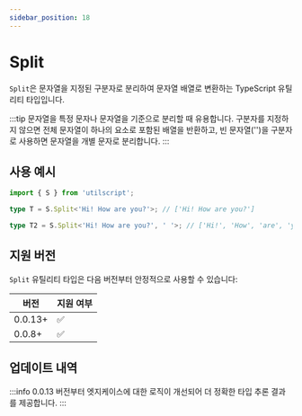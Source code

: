 ```yaml
---
sidebar_position: 18
---
```


# Split

`Split`은 문자열을 지정된 구분자로 분리하여 문자열 배열로 변환하는 TypeScript 유틸리티 타입입니다.

:::tip
문자열을 특정 문자나 문자열을 기준으로 분리할 때 유용합니다. 구분자를 지정하지 않으면 전체 문자열이 하나의 요소로 포함된 배열을 반환하고, 빈 문자열('')을 구분자로 사용하면 문자열을 개별 문자로 분리합니다.
:::

## 사용 예시

```ts
import { S } from 'utilscript';

type T = S.Split<'Hi! How are you?'>; // ['Hi! How are you?']

type T2 = S.Split<'Hi! How are you?', ' '>; // ['Hi!', 'How', 'are', 'you?']
```

## 지원 버전

`Split` 유틸리티 타입은 다음 버전부터 안정적으로 사용할 수 있습니다:

| 버전    | 지원 여부 |
| ------- | --------- |
| 0.0.13+ | ✅        |
| 0.0.8+  | ✅        |

## 업데이트 내역

:::info
0.0.13 버전부터 엣지케이스에 대한 로직이 개선되어 더 정확한 타입 추론 결과를 제공합니다.
:::
